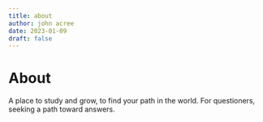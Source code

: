 ```yaml
---
title: about
author: john acree
date: 2023-01-09
draft: false
---
```


About
==========

A place to study and grow, to find your path in the world.  For questioners, seeking a path toward answers.
